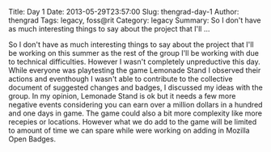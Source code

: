 Title: Day 1
Date: 2013-05-29T23:57:00
Slug: thengrad-day-1
Author: thengrad
Tags: legacy, foss@rit
Category: legacy
Summary: So I don't have as much interesting things to say about the project that I'll ... 

So I don't have as much interesting things to say about the project that I'll
be working on this summer as the rest of the group I'll be working with due to
technical difficulties. However I wasn't completely unpreductive this day.
While everyone was playtesting the game Lemonade Stand I observed their
actions and eventhough I wasn't able to contribute to the collective document
of suggested changes and badges, I discussed my ideas with the group. In my
opinion, Lemonade Stand is ok but it needs a few more negative events
considering you can earn over a million dollars in a hundred and one days in
game. The game could also a bit more complexity like more recepies or
locations. However what we do add to the game will be limited to amount of
time we can spare while were working on adding in Mozilla Open Badges.

